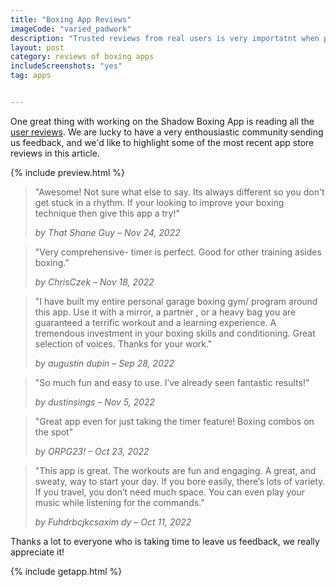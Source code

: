 ```yaml
---
title: "Boxing App Reviews"
imageCode: "varied_padwork"
description: "Trusted reviews from real users is very importatnt when picking an app. We're happy to share are our most recent ones straight from Apple's App Store."
layout: post
category: reviews of boxing apps
includeScreenshots: "yes"
tag: apps


---
```


One great thing with working on the Shadow Boxing App is reading all the [user reviews](/reviews/). We are lucky to have a very enthousiastic community sending us feedback, and we'd like to highlight some of the most recent app store reviews in this article.

{% include preview.html %}

> "Awesome! Not sure  what else to say. Its always different so you don't get stuck in a  rhythm. If your looking to improve your boxing technique then give this  app a try!"
>
> *by That Shane Guy – Nov 24, 2022*                            

> "Very comprehensive- timer is perfect.  Good for other training asides boxing."
>
> *by ChrisCzek – Nov 18, 2022* 

> "I have built my entire personal garage boxing gym/ program around this  app. Use it with a mirror, a partner , or a heavy bag you are guaranteed a terrific workout and a learning experience. A tremendous investment  in your boxing skills and conditioning. Great selection of voices.  Thanks for your work."
>
> *by augustin dupin – Sep 28, 2022*                                                  

> "So much fun and easy to use. I’ve already seen fantastic results!"
>
> *by dustinsings – Nov 5, 2022*

> "Great app even for just taking the timer feature! Boxing combos on the spot"
>
> *by ORPG23! – Oct 23, 2022*                                                  

> "This app is great. The workouts are fun and engaging. A great, and sweaty, way to start your day. If you bore easily, there’s lots of variety. If you travel, you don’t need much space. You can even play your music while listening for the commands."
>
> *by Fuhdrbcjkcsaxim dy – Oct 11, 2022*                                                  

Thanks a lot to everyone who is taking time to leave us feedback, we really appreciate it!

{% include getapp.html %}